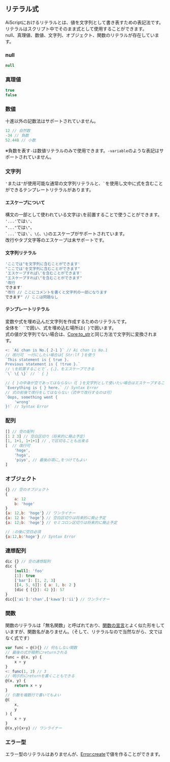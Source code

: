 ## リテラル式
AiScriptにおけるリテラルとは、値を文字列として書き表すための表記法です。  
リテラルはスクリプト中でそのまま式として使用することができます。  
null、真理値、数値、文字列、オブジェクト、関数のリテラルが存在しています。  

### null
```js
null
```

### 真理値
```js
true
false
```

### 数値
十進以外の記数法はサポートされていません。  
```js
12 // 自然数
-34 // 負数
52.448 // 小数
```
※負数を表す`-`は数値リテラルのみで使用できます。`-variable`のような表記はサポートされていません。

### 文字列
`'`または`"`が使用可能な通常の文字列リテラルと、`` ` ``を使用し文中に式を含むことができるテンプレートリテラルがあります。

#### エスケープについて
構文の一部として使われている文字は`\`を前置することで使うことができます。  
`'...'`では`\'`、  
`"..."`では`\"`、  
`` `...` ``では`` \` ``、`\{`、`\}`のエスケープがサポートされています。  
改行やタブ文字等のエスケープは未サポートです。  

#### 文字列リテラル
```js
'ここでは"を文字列に含むことができます'
"ここでは'を文字列に含むことができます"
'エスケープすれば\'を含むことができます'
"エスケープすれば\"を含むことができます"
'改行
できます'
"改行 // ここにコメントを書くと文字列の一部になります
できます" // ここは問題なし
```

#### テンプレートリテラル
変数や式を埋め込んだ文字列を作成するためのリテラルです。  
全体を`` ` ` ``で囲い、式を埋め込む場所は`{ }`で囲います。  
式の値が文字列でない場合は、[Core:to_str](./std.md)と同じ方法で文字列に変換されます。  
```js
<: `Ai chan is No.{ 2-1 }` // Ai chan is No.1
// 改行可　一行にしたい場合は{ Str:lf }を使う
`This statement is { true }.
Previous statement is { !true }.`
// \を前置することで`、{、}、をエスケープできる
`\` \{ \}` // ` { }
```
```js
// { }の中身が空であってはならない（{ }を文字列として使いたい場合はエスケープすること）
`Everything is { } here.` // Syntax Error
// 式の前後で改行をしてはならない（式中で改行するのは可）
`Oops, something went {
	'wrong'
}!` // Syntax Error
```

### 配列
```js
[] // 空の配列
[1 2 3] // 空白区切り（将来的に廃止予定）
[1, 1+1, 1+1+1] // ,で区切ることも出来る
[  // 改行可
	'hoge',
	'huga',
	'piyo', // 最後の項に,をつけてもよい
]
```

### オブジェクト
```js
{} // 空のオブジェクト
{
	a: 12
	b: 'hoge'
}
{a: 12,b: 'hoge'} // ワンライナー
{a: 12 b: 'hoge'} // 空白区切りは将来的に廃止予定
{a: 12;b: 'hoge'} // セミコロン区切りは将来的に廃止予定
```
```js
// :の後に空白必須
{a:12,b:'hoge'} // Syntax Error
```

### 連想配列
```js
dic {} // 空の連想配列
dic {
	[null]: 'foo'
	[1]: true
	['bar']: [1, 2, 3]
	[[4, 5, 6]]: { a: 1, b: 2 }
	[dic { [{}]: 42 }]: 57
}
dic{['ai']:'chan',['kawa']:'ii'} // ワンライナー
```

### 関数
関数のリテラルは「無名関数」と呼ばれており、[関数の宣言](./syntax.md#%E9%96%A2%E6%95%B0)とよく似た形をしていますが、関数名がありません。（そして、リテラルなので当然ながら、文ではなく式です）  
```js
var func = @(){} // 何もしない関数
// 最後の式が暗黙にreturnされる
func = @(x, y) {
	x + y
}
<: func(1, 2) // 3
// 明示的にreturnを書くこともできる
@(x, y) {
	return x + y
}
// 引数を複数行で書いてもよい
@(
	x,
	y
) {
	x + y
}
@(x,y){x+y} // ワンライナー
```

### エラー型
エラー型のリテラルはありませんが、[Error:create](./std.md)で値を作ることができます。  
